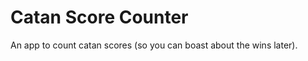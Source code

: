 Catan Score Counter
=================

An app to count catan scores (so you can boast about the wins later).
